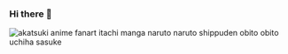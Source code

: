 ### Hi there 👋

<!--
**jange29/jange29** is a ✨ _special_ ✨ repository because its `README.md` (this file) appears on your GitHub profile.

Here are some ideas to get you started:

- 🔭 I’m currently working on ...
- 🌱 I’m currently learning ...
- 👯 I’m looking to collaborate on ...
- 🤔 I’m looking for help with ...
- 💬 Ask me about ...
- 📫 How to reach me: ...
- 😄 Pronouns: ...
- ⚡ Fun fact: ...
-->
<div class="ImageElement-root-kir ImageElement-loaded-icR SingleImage-fullWidth-pEj"><img src="https://mir-s3-cdn-cf.behance.net/project_modules/1400/6e697d154644091.6345f363caba8.jpg" srcset="https://mir-s3-cdn-cf.behance.net/project_modules/disp/6e697d154644091.6345f363caba8.jpg 600w,https://mir-s3-cdn-cf.behance.net/project_modules/max_1200/6e697d154644091.6345f363caba8.jpg 1200w,https://mir-s3-cdn-cf.behance.net/project_modules/1400_opt_1/6e697d154644091.6345f363caba8.jpg 1400w,https://mir-s3-cdn-cf.behance.net/project_modules/fs/6e697d154644091.6345f363caba8.jpg 1920w,https://mir-s3-cdn-cf.behance.net/project_modules/2800_opt_1/6e697d154644091.6345f363caba8.jpg 2800w," class="ImageElement-image-SRv ImageElement-blockPointerEvents-Rkg" alt="akatsuki anime fanart itachi manga naruto naruto shippuden obito obito uchiha sasuke" loading="lazy"><!----></div>
